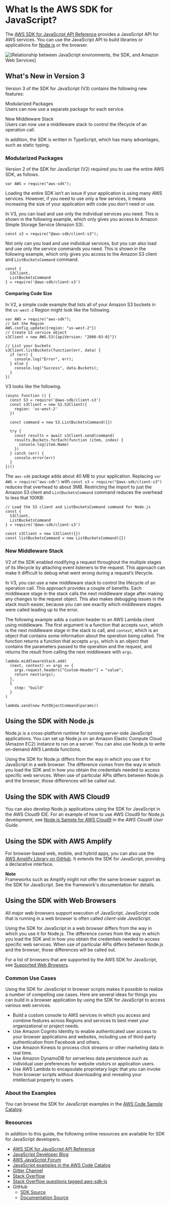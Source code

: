 # What Is the AWS SDK for JavaScript?<a name="welcome"></a>

The [AWS SDK for JavaScript API Reference](https://docs.aws.amazon.com/AWSJavaScriptSDK/latest/) provides a JavaScript API for AWS services\. You can use the JavaScript API to build libraries or applications for [Node\.js](https://nodejs.org/en/) or the browser\.

![\[Relationship between JavaScript environments, the SDK, and Amazon Web Services\]](http://docs.aws.amazon.com/sdk-for-javascript/v3/developer-guide/images/sdk-overview-v3.png)

## What's New in Version 3<a name="welcome_whats_new_v3"></a>

Version 3 of the SDK for JavaScript \(V3\) contains the following new features:

Modularized Packages  
Users can now use a separate package for each service\.

New Middleware Stack  
Users can now use a middleware stack to control the lifecycle of an operation call\.

In addition, the SDK is written in TypeScript, which has many advantages, such as static typing\.

### Modularized Packages<a name="welcome_whats_new_v3_modularized_packages"></a>

Version 2 of the SDK for JavaScript \(V2\) required you to use the entire AWS SDK, as follows\.

```
var AWS = require("aws-sdk");
```

Loading the entire SDK isn’t an issue if your application is using many AWS services\. However, if you need to use only a few services, it means increasing the size of your application with code you don't need or use\.

In V3, you can load and use only the individual services you need\. This is shown in the following example, which only gives you access to Amazon Simple Storage Service \(Amazon S3\)\.

```
const s3 = require("@aws-sdk/client-s3");
```

Not only can you load and use individual services, but you can also load and use only the service commands you need\. This is shown in the following example, which only gives you access to the Amazon S3 client and `ListBucketsCommand` command\.

```
const {
  S3Client,
  ListBucketsCommand
} = require('@aws-sdk/client-s3')
```

#### Comparing Code Size<a name="welcome_whats_new_v3_modularized_packages_code_size"></a>

In V2, a simple code example that lists all of your Amazon S3 buckets in the `us-west-2` Region might look like the following\.

```
var AWS = require("aws-sdk");
// Set the Region
AWS.config.update({region: "us-west-2"})
// Create S3 service object
s3Client = new AWS.S3({apiVersion: "2006-03-01"})

// List your buckets
s3Client.listBuckets(function(err, data) {
  if (err) {
    console.log("Error", err);
  } else {
    console.log("Success", data.Buckets);
  }
})
```

V3 looks like the following\.

```
(async function () {
  const S3 = require('@aws-sdk/client-s3')
  const s3Client = new S3.S3Client({
    region: 'us-west-2'
  })

  const command = new S3.ListBucketsCommand({})

  try {
    const results = await s3Client.send(command)
    results.Buckets.forEach(function (item, index) {
      console.log(item.Name)
    })
  } catch (err) {
    console.error(err)
  }
})()
```

The `aws-sdk` package adds about 40 MB to your application\. Replacing `var AWS = require("aws-sdk")` with `const s3 = require("@aws-sdk/client-s3")` reduces that overhead to about 3MB\. Restricting the import to just the Amazon S3 client and `ListBucketsCommand` command reduces the overhead to less that 100KB:

```
// Load the S3 client and ListBucketsCommand command for Node.js
const {
  S3Client,
  ListBucketsCommand
} = require('@aws-sdk/client-s3')
        
const s3Client = new S3Client({})
const listBucketsCommand = new ListBucketsCommand({})
```

### New Middleware Stack<a name="welcome_whats_new_v3_middleware_stack"></a>

V2 of the SDK enabled modifying a request throughout the multiple stages of its lifecycle by attaching event listeners to the request\. This approach can make it difficult to debug what went wrong during a request’s lifecycle\.

In V3, you can use a new middleware stack to control the lifecycle of an operation call\. This approach provides a couple of benefits\. Each middleware stage in the stack calls the next middleware stage after making any changes to the request object\. This also makes debugging issues in the stack much easier, because you can see exactly which middleware stages were called leading up to the error\.

The following example adds a custom header to an AWS Lambda client using middleware\. The first argument is a function that accepts `next`, which is the next middleware stage in the stack to call, and `context`, which is an object that contains some information about the operation being called\. The function returns a function that accepts `args`, which is an object that contains the parameters passed to the operation and the request, and returns the result from calling the next middleware with `args`\.

```
lambda.middlewareStack.add(
  (next, context) => args => {
    args.request.headers["Custom-Header"] = "value";
    return next(args);
  },
  {
    step: "build"
  }
)

lambda.send(new PutObjectCommand(params))
```

## Using the SDK with Node\.js<a name="welcome_node"></a>

Node\.js is a cross\-platform runtime for running server\-side JavaScript applications\. You can set up Node\.js on an Amazon Elastic Compute Cloud \(Amazon EC2\) instance to run on a server\. You can also use Node\.js to write on\-demand AWS Lambda functions\.

Using the SDK for Node\.js differs from the way in which you use it for JavaScript in a web browser\. The difference comes from the way in which you load the SDK and in how you obtain the credentials needed to access specific web services\. When use of particular APIs differs between Node\.js and the browser, those differences will be called out\.

## Using the SDK with AWS Cloud9<a name="welcome_cloud9"></a>

You can also develop Node\.js applications using the SDK for JavaScript in the AWS Cloud9 IDE\. For an example of how to use AWS Cloud9 for Node\.js development, see [Node\.js Sample for AWS Cloud9](https://docs.aws.amazon.com/cloud9/latest/user-guide//sample-nodejs.html) in the *AWS Cloud9 User Guide*\. 

## Using the SDK with AWS Amplify<a name="welcome_amplify"></a>

For browser\-based web, mobile, and hybrid apps, you can also use the [AWS Amplify Library on GitHub](https://github.com/aws/aws-amplify)\. It extends the SDK for JavaScript, providing a declarative interface\.

**Note**  
Frameworks such as Amplify might not offer the same browser support as the SDK for JavaScript\. See the framework's documentation for details\.

## Using the SDK with Web Browsers<a name="welcome_web"></a>

All major web browsers support execution of JavaScript\. JavaScript code that is running in a web browser is often called *client\-side JavaScript*\.

Using the SDK for JavaScript in a web browser differs from the way in which you use it for Node\.js\. The difference comes from the way in which you load the SDK and in how you obtain the credentials needed to access specific web services\. When use of particular APIs differs between Node\.js and the browser, those differences will be called out\.

For a list of browsers that are supported by the AWS SDK for JavaScript, see [Supported Web Browsers](browsers-supported.md)\.

### Common Use Cases<a name="welcome_use_cases"></a>

Using the SDK for JavaScript in browser scripts makes it possible to realize a number of compelling use cases\. Here are several ideas for things you can build in a browser application by using the SDK for JavaScript to access various web services\.
+ Build a custom console to AWS services in which you access and combine features across Regions and services to best meet your organizational or project needs\.
+ Use Amazon Cognito Identity to enable authenticated user access to your browser applications and websites, including use of third\-party authentication from Facebook and others\.
+ Use Amazon Kinesis to process click streams or other marketing data in real time\.
+ Use Amazon DynamoDB for serverless data persistence such as individual user preferences for website visitors or application users\.
+ Use AWS Lambda to encapsulate proprietary logic that you can invoke from browser scripts without downloading and revealing your intellectual property to users\.

### About the Examples<a name="welcome_examples"></a>

You can browse the SDK for JavaScript examples in the [AWS Code Sample Catalog](https://docs.aws.amazon.com/code-samples/latest/catalog/code-catalog-javascript.html)\.

### Resources<a name="welcome_resources"></a>

In addition to this guide, the following online resources are available for SDK for JavaScript developers\.
+ [AWS SDK for JavaScript API Reference](https://docs.aws.amazon.com/AWSJavaScriptSDK/latest/)
+ [JavaScript Developer Blog](https://aws.amazon.com/blogs/developer/category/programing-language/javascript/)
+ [AWS JavaScript Forum](https://forums.aws.amazon.com/forum.jspa?forumID=148)
+ [JavaScript examples in the AWS Code Catalog](https://docs.aws.amazon.com/code-samples/latest/catalog/code-catalog-javascript.html)
+ [Gitter Channel](https://gitter.im/aws/aws-sdk-js)
+ [Stack Overflow](https://stackoverflow.com/search?tab=newest&q=aws-sdk-js)
+ [Stack Overflow questions tagged aws\-sdk\-js](https://stackoverflow.com/questions/tagged/aws-sdk-js?sort=newest)
+ GitHub
  + [SDK Source](https://github.com/aws/aws-sdk-js-v3/)
  + [Documentation Source](https://github.com/awsdocs/aws-sdk-for-javascript-v3)